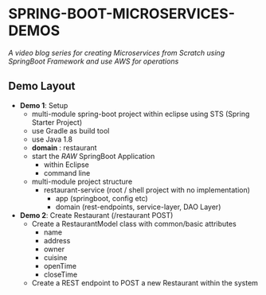 # SPRING-BOOT-MICROSERVICES-DEMOS
*A video blog series for creating Microservices from Scratch using SpringBoot Framework and use AWS for operations*
## Demo Layout
- **Demo 1**: Setup
  - multi-module spring-boot project within eclipse using STS (Spring Starter Project)
  - use Gradle as build tool
  - use Java 1.8
  - **domain** : restaurant
  - start the *RAW* SpringBoot Application
    - within Eclipse
    - command line
  - multi-module project structure
    - restaurant-service (root / shell project with no implementation)
      - app (springboot, config etc)
      - domain (rest-endpoints, service-layer, DAO Layer)
- **Demo 2**: Create Restaurant (/restaurant POST)
  - Create a RestaurantModel class with common/basic attributes
    - name
    - address
    - owner
    - cuisine
    - openTime
    - closeTime
  - Create a REST endpoint to POST a new Restaurant within the system
